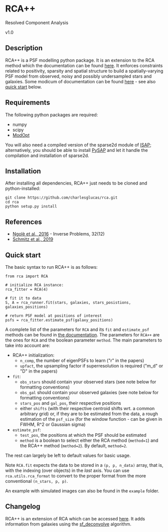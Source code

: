 RCA++
===
Resolved Component Analysis

v1.0

## Description
RCA++ is a PSF modelling python package. It is an extension to the RCA method which the documentation can be found [here](https://morganschmitz.github.io/rca/). It enforces constraints related to positivity, sparsity and spatial structure to build a spatially-varying PSF model from observed, noisy and possibly undersampled stars and galaxies. Some modicum of documentation can be found [here](https://morganschmitz.github.io/rca/) - see also [quick start](#quick-start) below.

## Requirements
The following python packages are required:

  - numpy
  - scipy
  - [ModOpt](https://github.com/CEA-COSMIC/ModOpt)
  
You will also need a compiled version of the sparse2d module of [ISAP](http://www.cosmostat.org/software/isap); alternatively, you should be able to install [PySAP](https://github.com/CEA-COSMIC/pysap) and let it handle the compilation and installation of sparse2d.

## Installation
After installing all dependencies, RCA++ just needs to be cloned and python-installed:

```
git clone https://github.com/charlesglucas/rca.git
cd rca
python setup.py install
```

## References
  - [Ngolè et al., 2016](https://arxiv.org/abs/1608.08104) - Inverse Problems, 32(12)
  - [Schmitz et al., 2019](https://arxiv.org/abs/1906.07676)
  
## Quick start
The basic syntax to run RCA++ is as follows:

```
from rca import RCA

# initialize RCA instance:
rca_fitter = RCA(4)

# fit it to data
S, A = rca_runner.fit(stars, galaxies, stars_posistions, galaxies_positions)

# return PSF model at positions of interest
psfs = rca_fitter.estimate_psf(galaxy_positions)
```
A complete list of the parameters for `RCA` and its `fit` and `estimate_psf` methods can be found in [the documentation](https://morganschmitz.github.io/rca/rca.html#module-rca). The parameters for `RCA++` are the ones for `RCA` and the boolean parameter `method`. The main parameters to take into account are:

  - RCA++ initialization:
    - `n_comp`, the number of eigenPSFs to learn ("r" in the papers)
    - `upfact`, the upsampling factor if superresolution is required ("m_d" or "D" in the papers)
  - `fit`:
    - `obs_stars` should contain your observed stars (see note below for formatting conventions)
    - `obs_gal` should contain your observed galaxies (see note below for formatting conventions)
    - `stars_pos` and `gal_pos`, their respective positions
    - either `shifts` (with their respective centroid shifts wrt. a common arbitrary grid) or, if they are to be estimated from the data, a rough estimation of the `psf_size` (for the window function - can be given in FWHM, R^2 or Gaussian sigma)
  - `estimate_psf`:
    - `test_pos`, the positions at which the PSF should be estimated
    -  `method` is a boolean to select either the RCA method (`method=1`) and the RCA++ method (`method=2`). By default, `method=2`.

The rest can largely be left to default values for basic usage.

Note `RCA.fit` expects the data to be stored in a `(p, p, n_data)` array, that is, with the indexing (over objects) in the _last_ axis. You can use `rca.utils.rca_format` to convert to the proper format from the more conventional `(n_stars, p, p)`.

An example with simulated images can also be found in the `example` folder.

## Changelog
RCA++ is an extension of RCA which can be accessed [here](https://github.com/CosmoStat/rca). It adds information from galaxies using the [sf_deconvolve](https://github.com/CosmoStat/sf_deconvolve) algorithm.

